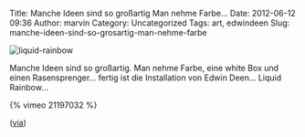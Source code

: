 Title: Manche Ideen sind so großartig Man nehme Farbe...
Date: 2012-06-12 09:36
Author: marvin
Category: Uncategorized
Tags: art, edwindeen
Slug: manche-ideen-sind-so-grosartig-man-nehme-farbe

![liquid-rainbow]({filename}/images/liquid-rainbow.jpg)

Manche Ideen sind so großartig. Man nehme Farbe, eine white Box und
einen Rasensprenger... fertig ist die Installation von Edwin Deen...
Liquid Rainbow...

{% vimeo 21197032   %}

([via](http://www.doobybrain.com/2012/06/11/liquid-rainbow-by-edwin-deen/))

